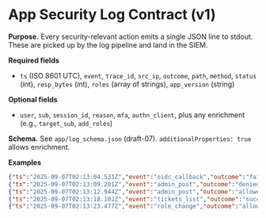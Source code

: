 # App Security Log Contract (v1)

**Purpose.** Every security-relevant action emits a single JSON line to stdout. These are picked up by the log pipeline and land in the SIEM.

**Required fields**
- `ts` (ISO 8601 UTC), `event`, `trace_id`, `src_ip`, `outcome`, `path`, `method`,
  `status` (int), `resp_bytes` (int), `roles` (array of strings), `app_version` (string)

**Optional fields**
- `user`, `sub`, `session_id`, `reason`, `mfa`, `authn_client`, plus any enrichment (e.g., `target_sub`, `add_roles`)

**Schema.** See `app/log_schema.json` (draft-07). `additionalProperties: true` allows enrichment.

**Examples**
```json
{"ts":"2025-09-07T02:13:04.531Z","event":"oidc_callback","outcome":"failure","reason":"missing_code","trace_id":"6c2...","src_ip":"127.0.0.1","path":"/oidc/callback","method":"GET","status":400,"resp_bytes":48,"roles":[],"app_version":"0.3.0"}
{"ts":"2025-09-07T02:13:09.201Z","event":"admin_post","outcome":"denied","reason":"missing_role","trace_id":"20e...","src_ip":"127.0.0.1","path":"/admin","method":"POST","status":403,"resp_bytes":36,"roles":[],"app_version":"0.3.0"}
{"ts":"2025-09-07T02:13:12.944Z","event":"admin_post","outcome":"allowed","trace_id":"20e...","src_ip":"127.0.0.1","user":"alice","sub":"user-123","path":"/admin","method":"POST","status":200,"resp_bytes":29,"roles":["admin"],"mfa":true,"app_version":"0.3.0"}
{"ts":"2025-09-07T02:13:18.102Z","event":"tickets_list","outcome":"success","trace_id":"9a1...","src_ip":"127.0.0.1","path":"/tickets","method":"GET","status":200,"resp_bytes":20,"roles":[],"app_version":"0.3.0"}
{"ts":"2025-09-07T02:13:23.477Z","event":"role_change","outcome":"allowed","trace_id":"b7f...","src_ip":"127.0.0.1","path":"/admin/roles","method":"POST","status":202,"resp_bytes":20,"roles":["admin"],"user":"alice","sub":"user-123","target_sub":"user-999","add_roles":["analyst"],"remove_roles":["viewer"],"app_version":"0.3.0"}